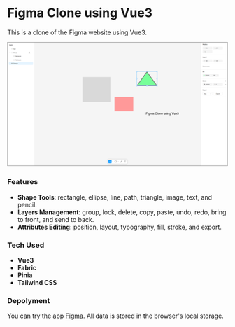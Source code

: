 # Figma Clone using Vue3

This is a clone of the Figma website using Vue3.

![Figma](./.github/main.png)

### Features

- **Shape Tools**: rectangle, ellipse, line, path, triangle, image, text, and pencil.
- **Layers Management**: group, lock, delete, copy, paste, undo, redo, bring to front, and send to back.
- **Attributes Editing**: position, layout, typography, fill, stroke, and export.

### Tech Used

- **Vue3**
- **Fabric**
- **Pinia**
- **Tailwind CSS**

### Depolyment

You can try the app [Figma](https://qyunhuang.github.io/figma/). All data is stored in the browser's local storage.